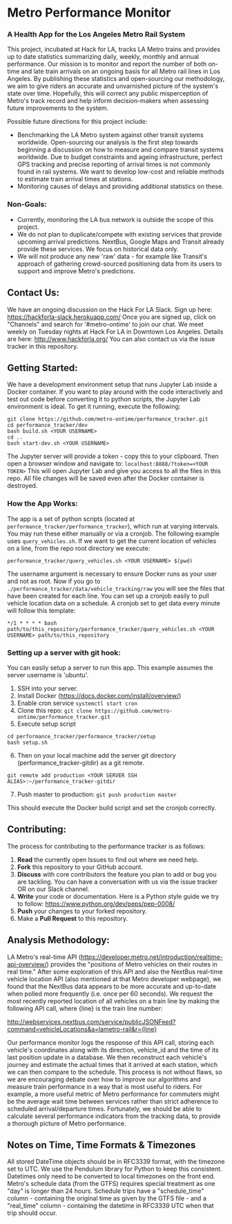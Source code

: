 # Metro Performance Monitor

### A Health App for the Los Angeles Metro Rail System

This project, incubated at Hack for LA, tracks LA Metro trains and provides up to date statistics summarizing daily, weekly, monthly and annual performance. Our mission is to monitor and report the number of both on-time and late train arrivals on an ongoing basis for all Metro rail lines in Los Angeles. By publishing these statistics and open-sourcing our methodology, we aim to give riders an accurate and unvarnished picture of the system's state over time. Hopefully, this will correct any public misperception of Metro's track record and help inform decision-makers when assessing future improvements to the system.

Possible future directions for this project include:
 - Benchmarking the LA Metro system against other transit systems worldwide. Open-sourcing our analysis is the first step towards beginning a discussion on how to measure and compare transit systems worldwide. Due to budget constraints and ageing infrastructure, perfect GPS tracking and precise reporting of arrival times is not commonly found in rail systems. We want to develop low-cost and reliable methods to estimate train arrival times at stations. 
 - Monitoring causes of delays and providing additional statistics on these.

### Non-Goals:
- Currently, monitoring the LA bus network is outside the scope of this project. 
- We do not plan to duplicate/compete with existing services that provide upcoming arrival predictions. NextBus, Google Maps and Transit already provide these services. We focus on historical data only.
 - We will not produce any new 'raw' data - for example like Transit's approach of gathering crowd-sourced positioning data from its users to support and improve Metro's predictions.

## Contact Us:

We have an ongoing discussion on the Hack For LA Slack. Sign up here: https://hackforla-slack.herokuapp.com/
Once you are signed up, click on "Channels" and search for '#metro-ontime' to join our chat.
We meet weekly on Tuesday nights at Hack For LA in Downtown Los Angeles. Details are here: http://www.hackforla.org/
You can also contact us via the issue tracker in this repository.

## Getting Started:

We have a development environment setup that runs Jupyter Lab inside a Docker container. 
If you want to play around with the code interactively and test out code before converting it to python scripts,
the Jupyter Lab environment is ideal. To get it running, execute the following:
```
git clone https://github.com/metro-ontime/performance_tracker.git
cd performance_tracker/dev
bash build.sh <YOUR USERNAME>
cd ..
bash start-dev.sh <YOUR USERNAME>
```
The Jupyter server will provide a token - copy this to your clipboard.
Then open a browser window and navigate to:
`localhost:8888/?token=<YOUR TOKEN>`
This will open Jupyter Lab and give you access to all the files in this repo. 
All file changes will be saved even after the Docker container is destroyed.

### How the App Works:

The app is a set of python scripts (located at `performance_tracker/performance_tracker`), which run at varying intervals. 
You may run these either manually or via a cronjob. The following example uses `query_vehicles.sh`.
If we want to get the current location of vehicles on a line, from the repo root directory we execute:
```
performance_tracker/query_vehicles.sh <YOUR USERNAME> $(pwd)
```

The username argument is necessary to ensure Docker runs as your user and not as root.
Now if you go to `./performance_tracker/data/vehicle_tracking/raw` you will see the files that have been created for each line.
You can set up a cronjob easily to pull vehicle location data on a schedule. A cronjob set to get data every minute will follow this template:
```
*/1 * * * * bash path/to/this_repository/performance_tracker/query_vehicles.sh <YOUR USERNAME> path/to/this_repository
```

### Setting up a server with git hook:

You can easily setup a server to run this app. This example assumes the server username is 'ubuntu'.
1. SSH into your server.
2. Install Docker (https://docs.docker.com/install/overview/)
3. Enable cron service
`systemctl start cron`
4. Clone this repo:
`git clone https://github.com/metro-ontime/performance_tracker.git`
5. Execute setup script
```
cd performance_tracker/performance_tracker/setup
bash setup.sh
```
6. Then on your local machine add the server git directory (performance_tracker-gitdir) as a git remote.
```
git remote add production <YOUR SERVER SSH ALIAS>:~/performance_tracker-gitdir
```
7. Push master to production:
`git push production master`

This should execute the Docker build script and set the cronjob correctly.


## Contributing:

The process for contributing to the performance tracker is as follows:
1. **Read** the currently open Issues to find out where we need help.
2. **Fork** this repository to your GitHub account.
3. **Discuss** with core contributors the feature you plan to add or bug you are tackling. You can have a conversation with us via the issue tracker OR on our Slack channel.
4. **Write** your code or documentation. Here is a Python style guide we try to follow: https://www.python.org/dev/peps/pep-0008/
5. **Push** your changes to your forked repository.
6. Make a **Pull Request** to this repository.

## Analysis Methodology:

LA Metro's real-time API (https://developer.metro.net/introduction/realtime-api-overview/) provides the "positions of Metro vehicles on their routes in real time." After some exploration of this API and also the NextBus real-time vehicle location API (also mentioned at that Metro developer webpage), we found that the NextBus data appears to be more accurate and up-to-date when polled more frequently (i.e. once per 60 seconds). We request the most recently reported location of all vehicles on a train line by making the following API call, where {line} is the train line number:

http://webservices.nextbus.com/service/publicJSONFeed?command=vehicleLocations&a=lametro-rail&r={line}

Our performance monitor logs the response of this API call, storing each vehicle's coordinates along with its direction, vehicle_id and the time of its last position update in a database. We then reconstruct each vehicle's journey and estimate the actual times that it arrived at each station, which we can then compare to the schedule. This process is not without flaws, so we are encouraging debate over how to improve our algorithms and measure train performance in a way that is most useful to riders. For example, a more useful metric of Metro performance for commuters might be the average wait time between services rather than strict adherence to scheduled arrival/departure times. Fortunately, we should be able to calculate several performance indicators from the tracking data, to provide a thorough picture of Metro performance.

## Notes on Time, Time Formats & Timezones

All stored DateTime objects should be in RFC3339 format, with the timezone set to UTC. We use the Pendulum library for Python to keep this consistent. Datetimes only need to be converted to local timezones on the front end. Metro's schedule data (from the GTFS) requires special treatment as one "day" is longer than 24 hours. Schedule trips have a "schedule_time" column - containing the original time as given by the GTFS file - and a "real_time" column - containing the datetime in RFC3339 UTC when that trip should occur.
